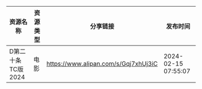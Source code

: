| 资源名称         | 资源类型 | 分享链接                                 | 发布时间                |
| ------------ | ---- | ------------------------------------ | ------------------- |
| D第二十条TC版2024 | 电影   | https://www.alipan.com/s/Gqj7xhUj3iC | 2024-02-15 07:55:07 |
